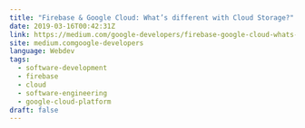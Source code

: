```yaml
---
title: "Firebase & Google Cloud: What’s different with Cloud Storage?"
date: 2019-03-16T00:42:31Z
link: https://medium.com/google-developers/firebase-google-cloud-whats-different-with-cloud-storage-a33fad7c2b80?source=rss----2e5ce7f173a5---4&utm_medium=RSS&utm_source=news.12bit.vn
site: medium.comgoogle-developers
language: Webdev
tags:
  - software-development
  - firebase
  - cloud
  - software-engineering
  - google-cloud-platform
draft: false
---
```

